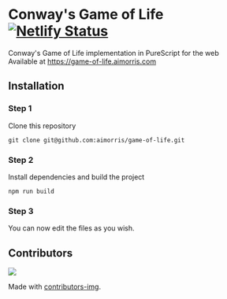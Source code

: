 # Conway's Game of Life [![Netlify Status](https://api.netlify.com/api/v1/badges/1f790640-4ae9-449e-bd50-671d58faa966/deploy-status)](https://app.netlify.com/sites/awesome-shockley-cf1ef1/deploys)
Conway's Game of Life implementation in PureScript for the web  
Available at https://game-of-life.aimorris.com

## Installation
### Step 1
Clone this repository
```
git clone git@github.com:aimorris/game-of-life.git
```

### Step 2
Install dependencies and build the project
```
npm run build
```

### Step 3
You can now edit the files as you wish.

## Contributors
<a href="https://github.com/aimorris/game-of-life/graphs/contributors">
  <img src="https://contributors-img.web.app/image?repo=aimorris/game-of-life" />
</a>

Made with [contributors-img](https://contributors-img.web.app).
